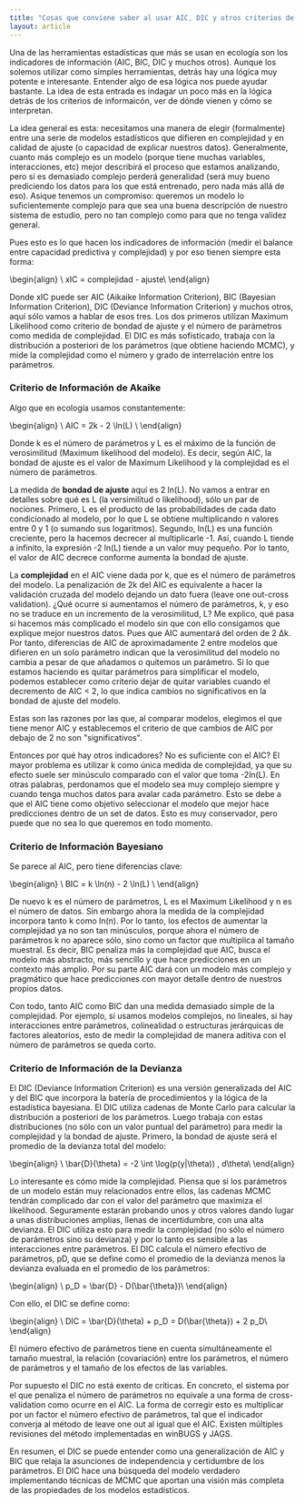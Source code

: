 ```yaml
---
title: "Cosas que conviene saber al usar AIC, DIC y otros criterios de información"
layout: article
---
```


Una de las herramientas estadísticas que más se usan en ecología son los indicadores de información (AIC, BIC, DIC y muchos otros). Aunque los solemos utilizar como simples herramientas, detrás hay una lógica muy potente e interesante. Entender algo de esa lógica nos puede ayudar bastante. La idea de esta entrada es indagar un poco más en la lógica detrás de los criterios de informaicón, ver de dónde vienen y cómo se interpretan. 

La idea general es esta: necesitamos una manera de elegir (formalmente) entre una serie de modelos estadísticos que difieren en complejidad y en calidad de ajuste (o capacidad de explicar nuestros datos). Generalmente, cuanto más complejo es un modelo (porque tiene muchas variables, interacciones, etc) mejor describirá el proceso que estamos analizando, pero si es demasiado complejo perderá generalidad (será muy bueno prediciendo los datos para los que está entrenado, pero nada más allá de eso). Asique tenemos un compromiso: queremos un modelo lo suficientemente complejo para que sea una buena descripción de nuestro sistema de estudio, pero no tan complejo como para que no tenga validez general.  

Pues esto es lo que hacen los indicadores de información (medir el balance entre capacidad predictiva y complejidad) y por eso tienen siempre esta forma:

\begin{align}
\ xIC = complejidad - ajuste\\
\end{align}

Donde xIC puede ser AIC (Aikaike Information Criterion), BIC (Bayesian Information Criterion), DIC (Deviance Information Criterion) y muchos otros, aquí sólo vamos a hablar de esos tres. Los dos primeros utilizan Maximum Likelihood como criterio de bondad de ajuste y el número de parámetros como medida de complejidad. El DIC es más sofisticado, trabaja con la distribución a posteriori de los parámetros (que obtiene haciendo MCMC), y mide la complejidad como el número y grado de interrelación entre los parámetros.

### Criterio de Información de Akaike

Algo que en ecología usamos constantemente:

\begin{align}
\ AIC = 2k -  2 \ln(L) \\
\end{align}

Donde k es el número de parámetros y L es el máximo de la función de verosimilitud (Maximum likelihood del modelo). Es decir, según AIC, la bondad de ajuste es el valor de Maximum Likelihood y la complejidad es el número de parámetros. 

La medida de **bondad de ajuste** aquí es 2 ln(L). No vamos a entrar en detalles sobre qué es L (la versimilitud o likelihood), sólo un par de nociones. Primero, L es el producto de las probabilidades de cada dato condicionado al modelo, por lo que L se obtiene multiplicando n valores entre 0 y 1 (o sumando sus logaritmos). Segundo, ln(L) es una función creciente, pero la hacemos decrecer al multiplicarle -1. Así, cuando L tiende a infinito, la expresión -2 ln(L) tiende a un valor muy pequeño. Por lo tanto, el valor de AIC decrece conforme aumenta la bondad de ajuste.

La **complejidad** en el AIC viene dada por k, que es el número de parámetros del modelo. La penalización de 2k del AIC es equivalente a hacer la validación cruzada del modelo dejando un dato fuera (leave one out-cross validation). ¿Qué ocurre si aumentamos el número de parámetros, k, y eso no se traduce en un incremento de la verosimilitud, L? Me explico, qué pasa si hacemos más complicado el modelo sin que con ello consigamos que explique mejor nuestros datos. Pues que AIC aumentará del orden de 2 ∆k. Por tanto, diferencias de AIC de aproximadamente 2 entre modelos que difieren en un solo parámetro indican que la verosimilitud del modelo no cambia a pesar de que añadamos o quitemos un parámetro. Si lo que estamos haciendo es quitar parámetros para simplificar el modelo, podemos establecer como criterio dejar de quitar variables cuando el decremento de AIC < 2, lo que indica cambios no significativos en la bondad de ajuste del modelo. 

Estas son las razones por las que, al comparar modelos, elegimos el que tiene menor AIC y establecemos el criterio de que cambios de AIC por debajo de 2 no son "significativos".

Entonces por qué hay otros indicadores? No es suficiente con el AIC? El mayor problema es utilizar k como única medida de complejidad, ya que su efecto suele ser minúsculo comparado con el valor que toma -2ln(L). En otras palabras, perdonamos que el modelo sea muy complejo siempre y cuando tenga muchos datos para avalar cada parámetro. Esto se debe a que el AIC tiene como objetivo seleccionar el modelo que mejor hace predicciones dentro de un set de datos. Esto es muy conservador, pero puede que no sea lo que queremos en todo momento.

### Criterio de Información Bayesiano

Se parece al AIC, pero tiene diferencias clave:

\begin{align}
\ BIC = k \ln(n) -  2 \ln(L) \\
\end{align}

De nuevo k es el número de parámetros, L es el Maximum Likelihood y n es el número de datos. Sin embargo ahora la medida de la complejidad incorpora tanto k como ln(n). Por lo tanto, los efectos de aumentar la complejidad ya no son tan minúsculos, porque ahora el número de parámetros k no aparece sólo, sino como un factor que multiplica al tamaño muestral. Es decir, BIC penaliza más la complejidad que AIC, busca el modelo más abstracto, más sencillo y que hace predicciones en un contexto más amplio. Por su parte AIC dará con un modelo más complejo y pragmático que hace predicciones con mayor detalle dentro de nuestros propios datos.

Con todo, tanto AIC como BIC dan una medida demasiado simple de la complejidad. Por ejemplo, si usamos modelos complejos, no lineales, si hay interacciones entre parámetros, colinealidad o estructuras jerárquicas de factores aleatorios, esto de medir la complejidad de manera aditiva con el número de parámetros se queda corto. 

### Criterio de Información de la Devianza

El DIC (Deviance Information Criterion) es una versión generalizada del AIC y del BIC que incorpora la batería de procedimientos y la lógica de la estadística bayesiana. El DIC utiliza cadenas de Monte Carlo para calcular la distribución a posteriori de los parámetros. Luego trabaja con estas distribuciones (no sólo con un valor puntual del parámetro) para medir la complejidad y la bondad de ajuste. Primero, la bondad de ajuste será el promedio de la devianza total del modelo:

\begin{align}
\ \bar{D}(\theta) = -2 \int \log(p(y|\theta)) \, d\theta\\
\end{align}

Lo interesante es cómo mide la complejidad. Piensa que si los parámetros de un modelo están muy relacionados entre ellos, las cadenas MCMC tendrán complicado dar con el valor del parámetro que maximiza el likelihood. Seguramente estarán probando unos y otros valores dando lugar a unas distribuciones amplias, llenas de incertidumbre, con una alta devianza. El DIC utiliza esto para medir la complejidad (no sólo el número de parámetros sino su devianza) y por lo tanto es sensible a las interacciones entre parámetros. El DIC calcula el número efectivo de parámetros, pD, que se define como el promedio de la devianza menos la devianza evaluada en el promedio de los parámetros:

\begin{align}
\ p_D = \bar{D} - D(\bar{\theta})\\
\end{align}

Con ello, el DIC se define como:

\begin{align}
\ DIC = \bar{D}(\theta) + p_D = D(\bar{\theta}) + 2 p_D\\
\end{align}

El número efectivo de parámetros tiene en cuenta simultáneamente el tamaño muestral, la relación (covariación) entre los parámetros, el número de parámetros y el tamaño de los efectos de las variables.

Por supuesto el DIC no está exento de críticas. En concreto, el sistema por el que penaliza el número de parámetros no equivale a una forma de cross-validation como ocurre en el AIC. La forma de corregir esto es multiplicar por un factor el número efectivo de parámetros, tal que el indicador converja al método de leave one out al igual que el AIC. Existen múltiples revisiones del método implementadas en winBUGS y JAGS.

En resumen, el DIC se puede entender como una generalización de AIC y BIC que relaja la asunciones de independencia y certidumbre de los parámetros. El DIC hace una búsqueda del modelo verdadero implementando técnicas de MCMC que aportan una visión más completa de las propiedades de los modelos estadísticos.

